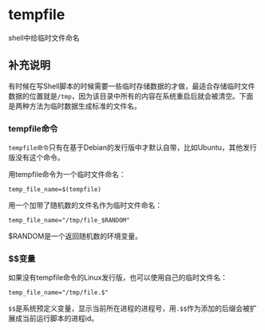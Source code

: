 # tempfile

shell中给临时文件命名

## 补充说明

有时候在写Shell脚本的时候需要一些临时存储数据的才做，最适合存储临时文件数据的位置就是`/tmp`，因为该目录中所有的内容在系统重启后就会被清空。下面是两种方法为临时数据生成标准的文件名。

### tempfile命令

`tempfile命令`只有在基于Debian的发行版中才默认自带，比如Ubuntu，其他发行版没有这个命令。

用tempfile命令为一个临时文件命名：

```text
temp_file_name=$(tempfile)
```

用一个加带了随机数的文件名作为临时文件命名：

```text
temp_file_name="/tmp/file_$RANDOM"
```

$RANDOM是一个返回随机数的环境变量。

### $$变量

如果没有tempfile命令的Linux发行版，也可以使用自己的临时文件名：

```text
temp_file_name="/tmp/file.$"
```

`$$`是系统预定义变量，显示当前所在进程的进程号，用`.$$`作为添加的后缀会被扩展成当前运行脚本的进程id。

